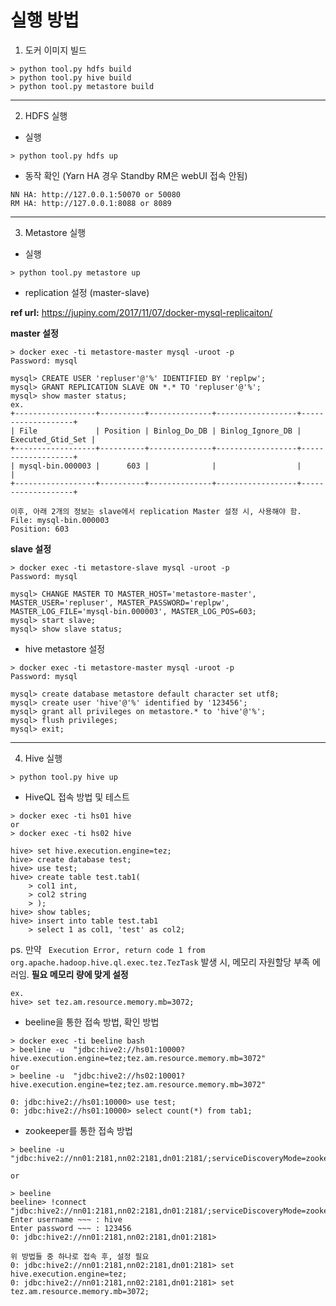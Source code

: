 # 실행 방법

1. 도커 이미지 빌드
```text
> python tool.py hdfs build
> python tool.py hive build
> python tool.py metastore build
```
---
2. HDFS 실행
- 실행
```text
> python tool.py hdfs up
```
- 동작 확인 (Yarn HA 경우 Standby RM은 webUI 접속 안됨)
```text
NN HA: http://127.0.0.1:50070 or 50080
RM HA: http://127.0.0.1:8088 or 8089
```
---
3. Metastore 실행
- 실행
```text
> python tool.py metastore up
```

- replication 설정 (master-slave)

**ref url:** https://jupiny.com/2017/11/07/docker-mysql-replicaiton/

**master 설정**
```text
> docker exec -ti metastore-master mysql -uroot -p
Password: mysql

mysql> CREATE USER 'repluser'@'%' IDENTIFIED BY 'replpw'; 
mysql> GRANT REPLICATION SLAVE ON *.* TO 'repluser'@'%';
mysql> show master status;  
ex.
+------------------+----------+--------------+------------------+-------------------+
| File             | Position | Binlog_Do_DB | Binlog_Ignore_DB | Executed_Gtid_Set |
+------------------+----------+--------------+------------------+-------------------+
| mysql-bin.000003 |      603 |              |                  |                   |
+------------------+----------+--------------+------------------+-------------------+

이후, 아래 2개의 정보는 slave에서 replication Master 설정 시, 사용해야 함.
File: mysql-bin.000003
Position: 603
```

**slave 설정**
```text
> docker exec -ti metastore-slave mysql -uroot -p
Password: mysql

mysql> CHANGE MASTER TO MASTER_HOST='metastore-master', MASTER_USER='repluser', MASTER_PASSWORD='replpw', MASTER_LOG_FILE='mysql-bin.000003', MASTER_LOG_POS=603;
mysql> start slave;  
mysql> show slave status;
```

- hive metastore 설정
```text
> docker exec -ti metastore-master mysql -uroot -p
Password: mysql

mysql> create database metastore default character set utf8;
mysql> create user 'hive'@'%' identified by '123456';
mysql> grant all privileges on metastore.* to 'hive'@'%';
mysql> flush privileges;
mysql> exit;
```
---
4. Hive 실행
```text
> python tool.py hive up
```

- HiveQL 접속 방법 및 테스트
```text
> docker exec -ti hs01 hive
or
> docker exec -ti hs02 hive

hive> set hive.execution.engine=tez;
hive> create database test;
hive> use test;
hive> create table test.tab1(
    > col1 int,
    > col2 string
    > );
hive> show tables;
hive> insert into table test.tab1
    > select 1 as col1, 'test' as col2;
```
ps. 만약 ` Execution Error, return code 1 from org.apache.hadoop.hive.ql.exec.tez.TezTask` 발생 시, 메모리 자원할당 부족 에러임.
**필요 메모리 량에 맞게 설정**
```
ex.
hive> set tez.am.resource.memory.mb=3072;
```

- beeline을 통한 접속 방법, 확인 방법
```text
> docker exec -ti beeline bash
> beeline -u  "jdbc:hive2://hs01:10000?hive.execution.engine=tez;tez.am.resource.memory.mb=3072"
or
> beeline -u  "jdbc:hive2://hs02:10001?hive.execution.engine=tez;tez.am.resource.memory.mb=3072"

0: jdbc:hive2://hs01:10000> use test;
0: jdbc:hive2://hs01:10000> select count(*) from tab1;

```

- zookeeper를 통한 접속 방법
```text
> beeline -u "jdbc:hive2://nn01:2181,nn02:2181,dn01:2181/;serviceDiscoveryMode=zookeeper;zookeeperNamespace=hiveserver2

or

> beeline
beeline> !connect "jdbc:hive2://nn01:2181,nn02:2181,dn01:2181/;serviceDiscoveryMode=zookeeper;zookeeperNamespace=hiveserver2"
Enter username ~~~ : hive
Enter password ~~~ : 123456
0: jdbc:hive2://nn01:2181,nn02:2181,dn01:2181>

위 방법들 중 하나로 접속 후, 설정 필요
0: jdbc:hive2://nn01:2181,nn02:2181,dn01:2181> set hive.execution.engine=tez;
0: jdbc:hive2://nn01:2181,nn02:2181,dn01:2181> set tez.am.resource.memory.mb=3072;
```
